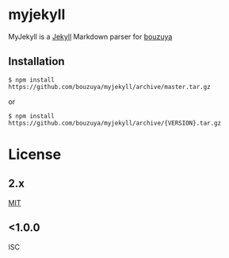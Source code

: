 # myjekyll

MyJekyll is a [Jekyll](http://jekyllrb.com/) Markdown parser for [bouzuya](https://github.com/bouzuya/)

## Installation

    $ npm install https://github.com/bouzuya/myjekyll/archive/master.tar.gz

or

    $ npm install https://github.com/bouzuya/myjekyll/archive/{VERSION}.tar.gz

# License

## 2.x

[MIT](LICENSE)

## <1.0.0

ISC
